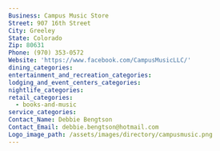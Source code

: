 ```yaml
---
Business: Campus Music Store
Street: 907 16th Street
City: Greeley
State: Colorado
Zip: 80631
Phone: (970) 353-0572
Website: 'https://www.facebook.com/CampusMusicLLC/'
dining_categories:
entertainment_and_recreation_categories:
lodging_and_event_centers_categories:
nightlife_categories:
retail_categories:
  - books-and-music
service_categories:
Contact_Name: Debbie Bengtson
Contact_Email: debbie.bengtson@hotmail.com
Logo_image_path: /assets/images/directory/campusmusic.png
---
```



